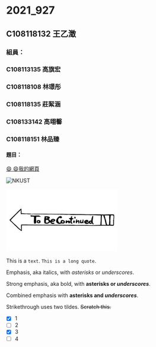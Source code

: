 # 2021_927

## C108118132 王乙澂

### 組員：
### C108113135 高旗宏
### C108118108 林璟彤
### C108118135 莊絜涵
### C108133142 高翊馨
### C108118151 林品臻

#### 題目：



[:smile: :smile:我的網頁](https://www.nkust.edu.tw/)

![NKUST](https://www.nkust.edu.tw/var/file/0/1000/img/513/182513897.png "高科大")

![new fig](143086969_2237901296354689_6815140922917255134_n.jpg "兔逼康踢牛")

This is a `text`.
`This is a long quote`.

Emphasis, aka italics, with *asterisks* or _underscores_.

Strong emphasis, aka bold, with **asterisks or *underscores***.

Combined emphasis with **asterisks and _underscores_**.

Strikethrough uses two tildes. ~~Scratch this.~~

- [x] 1
- [ ] 2
- [x] 3
- [ ] 4
